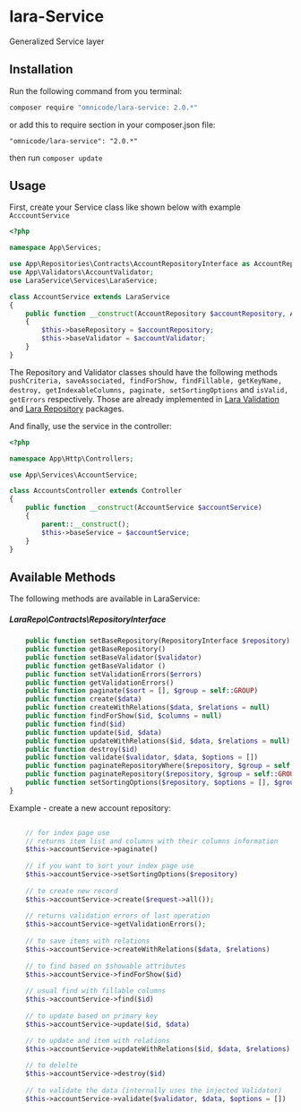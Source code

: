 # lara-Service

Generalized Service layer

## Installation

Run the following command from you terminal:


 ```bash
 composer require "omnicode/lara-service: 2.0.*"
 ```

or add this to require section in your composer.json file:

 ```
 "omnicode/lara-service": "2.0.*"
 ```

then run ```composer update```


## Usage

First, create your Service class like shown below with example `AcccountService`

```php
<?php

namespace App\Services;

use App\Repositories\Contracts\AccountRepositoryInterface as AccountRepository;
use App\Validators\AccountValidator;
use LaraService\Services\LaraService;

class AccountService extends LaraService
{
    public function __construct(AccountRepository $accountRepository, AccountValidator $accountValidator)
    {
        $this->baseRepository = $accountRepository;
        $this->baseValidator = $accountValidator;
    }
}

```

The Repository and Validator classes should have the following methods `pushCriteria, saveAssociated, findForShow, findFillable, getKeyName, destroy, getIndexableColumns, paginate, setSortingOptions` and `isValid, getErrors` respectively. Those are already implemented in [Lara Validation](https://github.com/omnicode/lara-validation) and [Lara Repository](https://github.com/omnicode/lara-repo) packages.


 
And finally, use the service in the controller:

```php
<?php

namespace App\Http\Controllers;

use App\Services\AccountService;

class AccountsController extends Controller
{   
    public function __construct(AccountService $accountService)
    {
        parent::__construct();
        $this->baseService = $accountService;
    }
}

```



## Available Methods

The following methods are available in LaraService:

##### LaraRepo\Contracts\RepositoryInterface

```php
    public function setBaseRepository(RepositoryInterface $repository)
    public function getBaseRepository()
    public function setBaseValidator($validator)
    public function getBaseValidator ()
    public function setValidationErrors($errors)
    public function getValidationErrors()
    public function paginate($sort = [], $group = self::GROUP)
    public function create($data)
    public function createWithRelations($data, $relations = null)
    public function findForShow($id, $columns = null)
    public function find($id)
    public function update($id, $data)
    public function updateWithRelations($id, $data, $relations = null)
    public function destroy($id)
    public function validate($validator, $data, $options = [])
    public function paginateRepositoryWhere($repository, $group = self::GROUP, $column = null, $val = null)
    public function paginateRepository($repository, $group = self::GROUP)
    public function setSortingOptions($repository, $options = [], $group = self::GROUP)
}
```

Example - create a new account repository:

```php
    
    // for index page use
    // returns item list and columns with their columns information 
    $this->accountService->paginate()
      
    // if you want to sort your index page use
    $this->accountService->setSortingOptions($repository)
    
    // to create new record
    $this->accountService->create($request->all());
    
    // returns validation errors of last operation
    $this->accountService->getValidationErrors();
    
    // to save items with relations
    $this->accountService->createWithRelations($data, $relations)
    
    // to find based on $showable attributes
    $this->accountService->findForShow($id)
    
    // usual find with fillable columns
    $this->accountService->find($id)
    
    // to update based on primary key
    $this->accountService->update($id, $data)

    // to update and item with relations
    $this->accountService->updateWithRelations($id, $data, $relations)
    
    // to delelte
    $this->accountService->destroy($id)
    
    // to validate the data (internally uses the injected Validator)
    $this->accountService->validate($validator, $data, $options = [])
```

